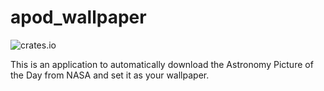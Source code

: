 # apod_wallpaper
![crates.io](https://img.shields.io/crates/v/apod_wallpaper.svg)

This is an application to automatically download the Astronomy Picture of the Day from NASA and set it as your wallpaper.
